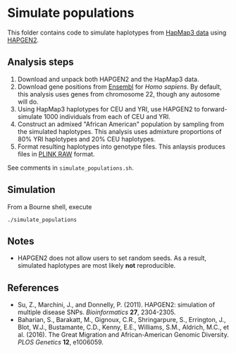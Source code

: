 # Simulate populations

This folder contains code to simulate haplotypes from [HapMap3 data](https://mathgen.stats.ox.ac.uk/impute/impute_v1.html#Using_IMPUTE_with_the_HapMap_Data) using [HAPGEN2](http://mathgen.stats.ox.ac.uk/genetics_software/hapgen/hapgen2.html).

## Analysis steps
1. Download and unpack both HAPGEN2 and the HapMap3 data.
2. Download gene positions from [Ensembl](https://uswest.ensembl.org/index.html) for _Homo sapiens_. By default, this analysis uses genes from chromosome 22, though any autosome will do.
3. Using HapMap3 haplotypes for CEU and YRI, use HAPGEN2 to forward-simulate 1000 individuals from each of CEU and YRI.
4. Construct an admixed "African American" population by sampling from the simulated haplotypes. This analysis uses admixture proportions of 80\% YRI haplotypes and 20\% CEU haplotypes.
5. Format resulting haplotypes into genotype files. This anlaysis produces files in [PLINK RAW](https://www.cog-genomics.org/plink2/formats#raw) format. 

See comments in `simulate_populations.sh`.

## Simulation 
From a Bourne shell, execute
```
./simulate_populations
```

## Notes
* HAPGEN2 does not allow users to set random seeds. As a result, simulated haplotypes are most likely **not** reproducible. 

## References
* Su, Z., Marchini, J., and Donnelly, P. (2011). HAPGEN2: simulation of multiple disease SNPs. _Bioinformatics_ **27**, 2304-2305.
* Baharian, S., Barakatt, M., Gignoux, C.R., Shringarpure, S., Errington, J., Blot, W.J., Bustamante, C.D., Kenny, E.E., Williams, S.M., Aldrich, M.C., et al. (2016). The Great Migration and African-American Genomic Diversity. _PLOS Genetics_ **12**, e1006059.
